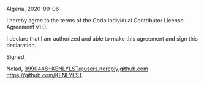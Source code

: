 Algeria, 2020-09-06

I hereby agree to the terms of the Godo Individual Contributor License
Agreement v1.0.

I declare that I am authorized and able to make this agreement and sign this
declaration.

Signed,

Nolad, 9990448+KENLYLST@users.noreply.github.com https://github.com/KENLYLST
